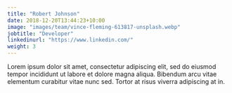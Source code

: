 ```yaml
---
title: "Robert Johnson"
date: 2018-12-20T13:44:23+10:00
image: "images/team/vince-fleming-613817-unsplash.webp"
jobtitle: "Developer"
linkedinurl: "https://www.linkedin.com/"
weight: 3
---
```


Lorem ipsum dolor sit amet, consectetur adipiscing elit, sed do eiusmod tempor incididunt ut labore et dolore magna aliqua. Bibendum arcu vitae elementum curabitur vitae nunc sed. Tortor at risus viverra adipiscing at in.
